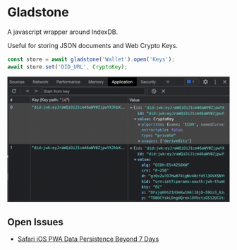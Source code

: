 # Gladstone

A javascript wrapper around IndexDB.

Useful for storing JSON documents and Web Crypto Keys.


```js
const store = await gladstone('Wallet').open('Keys');
await store.set('DID_URL', CryptoKey);
```
<img src="./image.png" alt="example stored data"/>

## Open Issues

- [Safari iOS PWA Data Persistence Beyond 7 Days](https://developer.apple.com/forums/thread/710157)